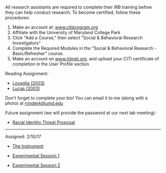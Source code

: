 All research assistants are required to complete their IRB training before they can help conduct research. To become certified, 
follow these procedures:

1. Make an account at: www.citiprogram.org
2. Affiliate with the University of Maryland College Park
3. Click "Add a Course," then select "Social & Behavioral Research Investigators"
4. Complete the Required Modules in the "Social & Behavioral Research - Basic/Refresher" course. 
4. Make an account on www.irbnet.org, and upload your CITI certificate of completion in the User Profile section


Reading Assignment:

- <a href="{{ site.baseurl }}/Lovaglia 2003 the power of experiments.pdf">Lovaglia (2003)</a>
- <a href="{{ site.baseurl }}/Lucas 2003 the problem of external validity.pdf">Lucas (2003)</a>

Don't forget to complete your bio! You can email it to me (along with a photo) at rrinderk@umd.edu

Future assignment (we will provide the password at our next lab meeting): 

- <a href="https://umd.box.com/v/ridtproposal">Racial Identity Threat Proposal</a>


---
Assigned: 2/10/17

- <a href="https://umd.box.com/s/hx4h5r825txk2s3duevzdnvqq26o3uxf">The Instrument</a>

- <a href="https://umd.box.com/s/eeliwi5jo5p78bei2e6mgb88e60ekqer">Experimental Session 1</a>

- <a href="https://umd.box.com/s/eeliwi5jo5p78bei2e6mgb88e60ekqer">Experimental Session 2</a>
